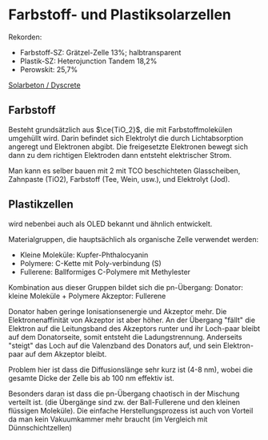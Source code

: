# Farbstoff- und Plastiksolarzellen
Rekorden:
- Farbstoff-SZ: Grätzel-Zelle 13%; halbtransparent
- Plastik-SZ: Heterojunction Tandem 18,2% 
- Perowskit: 25,7%

[Solarbeton / Dyscrete](https://www.dabonline.de/2015/02/01/dyscrete-und-touchcrete-beton-solarenergie-stromerzeugung-touchscreen/)

## Farbstoff
Besteht grundsätzlich aus $\ce{TiO_2}$, die mit Farbstoffmolekülen umgehüllt wird. Darin befindet sich Elektrolyt die durch Lichtabsorption angeregt und Elektronen abgibt. Die freigesetzte Elektronen bewegt sich dann zu dem richtigen Elektroden dann entsteht elektrischer Strom. 

Man kann es selber bauen mit 2 mit TCO beschichteten Glasscheiben, Zahnpaste (TiO2), Farbstoff (Tee, Wein, usw.), und Elektrolyt (Jod).

## Plastikzellen
wird nebenbei auch als OLED bekannt und ähnlich entwickelt.

Materialgruppen, die hauptsächlich als organische Zelle verwendet werden:
- Kleine Moleküle: Kupfer-Phthalocyanin
- Polymere: C-Kette mit Poly-verbindung (S)
- Fullerene: Ballformiges C-Polymere mit Methylester

Kombination aus dieser Gruppen bildet sich die pn-Übergang:
Donator: kleine Moleküle + Polymere
Akzeptor: Fullerene

Donator haben geringe Ionisationsenergie und Akzeptor mehr. Die Elektronenaffinität von Akzeptor ist aber höher. An der Übergang "fällt" die Elektron auf die Leitungsband des Akzeptors runter und ihr Loch-paar bleibt auf dem Donatorseite, somit entsteht die Ladungstrennung. Anderseits "steigt" das Loch auf die Valenzband des Donators auf, und sein Elektron-paar auf dem Akzeptor bleibt.

Problem hier ist dass die Diffusionslänge sehr kurz ist (4-8 nm), wobei die gesamte Dicke der Zelle bis ab 100 nm effektiv ist.

Besonders daran ist dass die pn-Übergang chaotisch in der Mischung verteilt ist. (die Übergänge sind zw. der Ball-Fullerene und den kleinen flüssigen Moleküle). Die einfache Herstellungsprozess ist auch von Vorteil da man kein Vakuumkammer mehr braucht (im Vergleich mit Dünnschichtzellen)